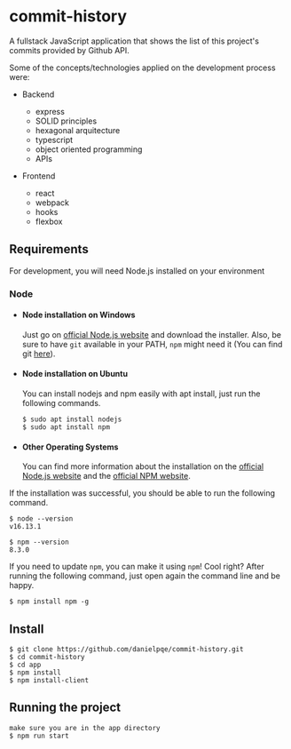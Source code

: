 # commit-history

A fullstack JavaScript application that shows the list of this project's commits provided by Github API.

Some of the concepts/technologies applied on the development process were:

- Backend

  - express
  - SOLID principles
  - hexagonal arquitecture
  - typescript
  - object oriented programming
  - APIs

- Frontend
  - react
  - webpack
  - hooks
  - flexbox

## Requirements

For development, you will need Node.js installed on your environment

### Node

- #### Node installation on Windows

  Just go on [official Node.js website](https://nodejs.org/) and download the installer.
  Also, be sure to have `git` available in your PATH, `npm` might need it (You can find git [here](https://git-scm.com/)).

- #### Node installation on Ubuntu

  You can install nodejs and npm easily with apt install, just run the following commands.

      $ sudo apt install nodejs
      $ sudo apt install npm

- #### Other Operating Systems
  You can find more information about the installation on the [official Node.js website](https://nodejs.org/) and the [official NPM website](https://npmjs.org/).

If the installation was successful, you should be able to run the following command.

    $ node --version
    v16.13.1

    $ npm --version
    8.3.0

If you need to update `npm`, you can make it using `npm`! Cool right? After running the following command, just open again the command line and be happy.

    $ npm install npm -g

## Install

    $ git clone https://github.com/danielpqe/commit-history.git
    $ cd commit-history
    $ cd app
    $ npm install
    $ npm install-client

## Running the project

    make sure you are in the app directory
    $ npm run start
